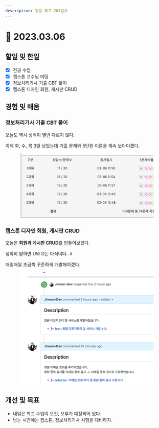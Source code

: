 ```yaml
---
description: 일일 회고 201일차
---
```


# 🙂 2023.03.06

## 할일 및 한일&#x20;

* [x] 전공 수업&#x20;
* [x] 캡스톤 교수님 미팅&#x20;
* [x] 정보처리기사 기출 CBT 풀이&#x20;
* [x] 캡스톤 디자인 회원, 게시판 CRUD&#x20;

## 경험 및 배움&#x20;

### 정보처리기사 기출 CBT 풀이&#x20;

오늘도 역시 성적이 별반 다르지 않다.

이제 화, 수, 목 3일 남았는데 기출 문제와 5단원 이론을 계속 보아야겠다.

<figure><img src="../.gitbook/assets/image (11) (2).png" alt=""><figcaption></figcaption></figure>

### 캡스톤 디자인 회원, 게시판 CRUD&#x20;

오늘은 **회원과 게시판 CRUD**를 만들어보았다.

정확히 말하면 U와 D는 아직이다..ㅎ

매일매일 조금씩 꾸준하게 개발해야겠다.

<figure><img src="../.gitbook/assets/image (9) (4).png" alt=""><figcaption></figcaption></figure>

## 개선 및 목표&#x20;

* 내일은 학교 수업이 오전, 오후가 예정되어 있다.&#x20;
* 남는 시간에는 캡스톤, 정보처리기사 시험을 대비하자.&#x20;
